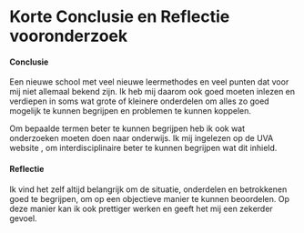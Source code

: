# Korte Conclusie en Reflectie vooronderzoek

#### Conclusie

Een nieuwe school met veel nieuwe leermethodes en veel punten dat voor mij niet allemaal bekend zijn. Ik heb mij daarom ook goed moeten inlezen en verdiepen in soms wat grote of kleinere onderdelen om alles zo goed mogelijk te kunnen begrijpen en problemen te kunnen koppelen. 

Om bepaalde termen beter te kunnen begrijpen heb ik ook wat onderzoeken moeten doen naar onderwijs. Ik mij ingelezen op de UVA website , om interdisciplinaire beter te kunnen begrijpen wat dit inhield. 



#### Reflectie

Ik vind het zelf altijd belangrijk om de situatie, onderdelen en betrokkenen goed te begrijpen, om op een objectieve manier te kunnen beoordelen. Op deze manier kan ik ook prettiger werken en geeft het mij een zekerder gevoel.

